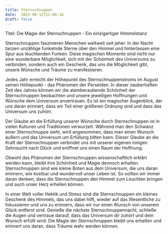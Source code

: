 ```yaml
---
title: Sternschnuppen
date:  2023-08-12T12:06:16
draft: false
---
```


Titel: Die Magie der Sternschnuppen - Ein einzigartiger Himmelstanz

Sternschnuppen faszinieren Menschen weltweit seit jeher. In der Nacht tanzen unzählige funkelnde Sterne über den Himmel und hinterlassen eine Spur aus leuchtenden Funken. Diese magischen Momente sind nicht nur eine wunderbare Möglichkeit, sich mit der Schönheit des Universums zu verbinden, sondern auch ein Geschenk, das uns die Möglichkeit gibt, unsere Wünsche und Träume zu manifestieren.

Jedes Jahr erreicht der Höhepunkt des Sternschnuppenstroms im August seinen Höhepunkt - das Phänomen der Perseiden. In dieser zauberhaften Zeit des Jahres können wir die atemberaubende Schönheit der Sternschnuppen beobachten und unsere jeweiligen Hoffnungen und Wünsche dem Universum anvertrauen. Es ist ein magischer Augenblick, der uns daran erinnert, dass wir Teil einer größeren Ordnung sind und dass das Universum uns zuhört.

Der Glaube an die Erfüllung unserer Wünsche durch Sternschnuppen ist in vielen Kulturen und Traditionen verwurzelt. Während man den Schwanz einer Sternschnuppe sieht, wird angenommen, dass man einen Wunsch äußern und das Universum um Erfüllung bitten kann. Dieser Glaube an die Kraft der Sternschnuppen verbindet uns mit unserer eigenen innigen Sehnsucht nach Glück und eröffnet uns einen Raum der Hoffnung.

Obwohl das Phänomen der Sternschnuppen wissenschaftlich erklärt werden kann, bleibt ihre Schönheit und Magie dennoch erhalten. Sternschnuppen sind wie kleine Boten aus dem Universum, die uns daran erinnern, wie kostbar und wundervoll unser Leben ist. So sollten wir immer daran denken, dass die Sternschnuppen den Himmel zum Leuchten bringen und auch unser Herz erhellen können.

In einer Welt voller Hektik und Stress sind die Sternschnuppen ein kleines Geschenk des Himmels, das uns dabei hilft, wieder auf das Wesentliche zu fokussieren und uns zu erinnern, dass wir nur einen Wunsch von unserem Glück entfernt sind. Genieße die nächste Sternschnuppennacht, schließe die Augen und vertraue darauf, dass das Universum dir zuhört und dein Wunsch erfüllt wird. Die Magie der Sternschnuppen bleibt uns erhalten und erinnert uns daran, dass Träume wahr werden können.